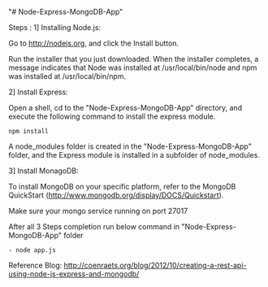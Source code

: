 "# Node-Express-MongoDB-App" 

Steps :
1] Installing Node.js:

Go to http://nodejs.org, and click the Install button.
	
Run the installer that you just downloaded. When the installer completes, a message indicates that Node was installed at /usr/local/bin/node and npm was installed at /usr/local/bin/npm.

2] Install Express:

Open a shell, cd to the "Node-Express-MongoDB-App" directory, and execute the following command to install the express module.
		
	npm install

A node_modules folder is created in the "Node-Express-MongoDB-App" folder, and the Express module is installed in a subfolder of node_modules.

3] Install MonagoDB:

To install MongoDB on your specific platform, refer to the MongoDB QuickStart (http://www.mongodb.org/display/DOCS/Quickstart).

Make sure your mongo service running on port 27017


After all 3 Steps completion run below command in "Node-Express-MongoDB-App" folder	

	- node app.js





Reference Blog: http://coenraets.org/blog/2012/10/creating-a-rest-api-using-node-js-express-and-mongodb/
